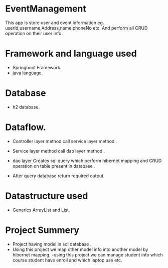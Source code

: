 # EventManagement
This app is store user and event information eg. userId,username,Address,name,phoneNo etc. And perform all CRUD operation on their user info.

# Framework and language used
* Springboot Framework.
* java language.
# Database
* h2 database.
# Dataflow.
* Controller layer method call service layer method .

* Service layer method call dao layer method .

* dao layer Creates sql query which perform hibernet mapping and CRUD operation on table present in database .

* After query database return required output.

# Datastructure used
* Generics ArrayList and List.
# Project Summery
* Project having model in sql database .
* Using this project we map other model info into another model by hibernet mapping. -using this project we can manage student info which course student have enroll and which laptop use etc.
